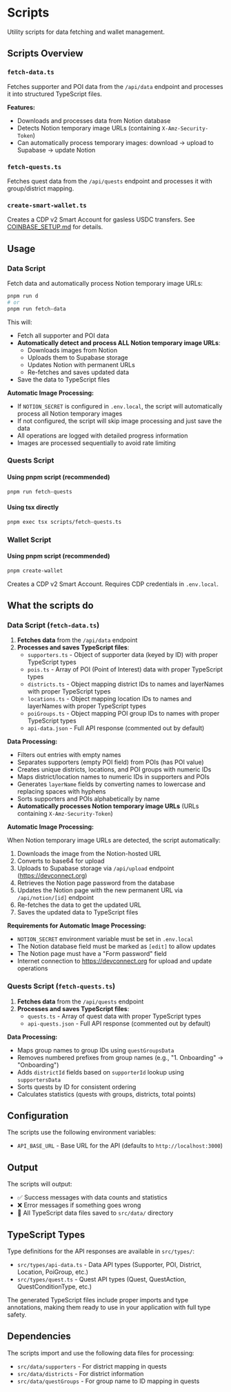 # Scripts

Utility scripts for data fetching and wallet management.

## Scripts Overview

### `fetch-data.ts`

Fetches supporter and POI data from the `/api/data` endpoint and processes it into structured TypeScript files.

**Features:**

- Downloads and processes data from Notion database
- Detects Notion temporary image URLs (containing `X-Amz-Security-Token`)
- Can automatically process temporary images: download → upload to Supabase → update Notion

### `fetch-quests.ts`

Fetches quest data from the `/api/quests` endpoint and processes it with group/district mapping.

### `create-smart-wallet.ts`

Creates a CDP v2 Smart Account for gasless USDC transfers. See [COINBASE_SETUP.md](../COINBASE_SETUP.md) for details.

## Usage

### Data Script

Fetch data and automatically process Notion temporary image URLs:

```bash
pnpm run d
# or
pnpm run fetch-data
```

This will:

- Fetch all supporter and POI data
- **Automatically detect and process ALL Notion temporary image URLs**:
  - Downloads images from Notion
  - Uploads them to Supabase storage
  - Updates Notion with permanent URLs
  - Re-fetches and saves updated data
- Save the data to TypeScript files

**Automatic Image Processing:**

- If `NOTION_SECRET` is configured in `.env.local`, the script will automatically process all Notion temporary images
- If not configured, the script will skip image processing and just save the data
- All operations are logged with detailed progress information
- Images are processed sequentially to avoid rate limiting

### Quests Script

#### Using pnpm script (recommended)

```bash
pnpm run fetch-quests
```

#### Using tsx directly

```bash
pnpm exec tsx scripts/fetch-quests.ts
```

### Wallet Script

#### Using pnpm script (recommended)

```bash
pnpm create-wallet
```

Creates a CDP v2 Smart Account. Requires CDP credentials in `.env.local`.

## What the scripts do

### Data Script (`fetch-data.ts`)

1. **Fetches data** from the `/api/data` endpoint
2. **Processes and saves TypeScript files**:
   - `supporters.ts` - Object of supporter data (keyed by ID) with proper TypeScript types
   - `pois.ts` - Array of POI (Point of Interest) data with proper TypeScript types
   - `districts.ts` - Object mapping district IDs to names and layerNames with proper TypeScript types
   - `locations.ts` - Object mapping location IDs to names and layerNames with proper TypeScript types
   - `poiGroups.ts` - Object mapping POI group IDs to names with proper TypeScript types
   - `api-data.json` - Full API response (commented out by default)

**Data Processing:**

- Filters out entries with empty names
- Separates supporters (empty POI field) from POIs (has POI value)
- Creates unique districts, locations, and POI groups with numeric IDs
- Maps district/location names to numeric IDs in supporters and POIs
- Generates `layerName` fields by converting names to lowercase and replacing spaces with hyphens
- Sorts supporters and POIs alphabetically by name
- **Automatically processes Notion temporary image URLs** (URLs containing `X-Amz-Security-Token`)

**Automatic Image Processing:**

When Notion temporary image URLs are detected, the script automatically:

1. Downloads the image from the Notion-hosted URL
2. Converts to base64 for upload
3. Uploads to Supabase storage via `/api/upload` endpoint (<https://devconnect.org>)
4. Retrieves the Notion page password from the database
5. Updates the Notion page with the new permanent URL via `/api/notion/[id]` endpoint
6. Re-fetches the data to get the updated URL
7. Saves the updated data to TypeScript files

**Requirements for Automatic Image Processing:**

- `NOTION_SECRET` environment variable must be set in `.env.local`
- The Notion database field must be marked as `[edit]` to allow updates
- The Notion page must have a "Form password" field
- Internet connection to <https://devconnect.org> for upload and update operations

### Quests Script (`fetch-quests.ts`)

1. **Fetches data** from the `/api/quests` endpoint
2. **Processes and saves TypeScript files**:
   - `quests.ts` - Array of quest data with proper TypeScript types
   - `api-quests.json` - Full API response (commented out by default)

**Data Processing:**

- Maps group names to group IDs using `questGroupsData`
- Removes numbered prefixes from group names (e.g., "1. Onboarding" → "Onboarding")
- Adds `districtId` fields based on `supporterId` lookup using `supportersData`
- Sorts quests by ID for consistent ordering
- Calculates statistics (quests with groups, districts, total points)

## Configuration

The scripts use the following environment variables:

- `API_BASE_URL` - Base URL for the API (defaults to `http://localhost:3000`)

## Output

The scripts will output:

- ✅ Success messages with data counts and statistics
- ❌ Error messages if something goes wrong
- 📁 All TypeScript data files saved to `src/data/` directory

## TypeScript Types

Type definitions for the API responses are available in `src/types/`:

- `src/types/api-data.ts` - Data API types (Supporter, POI, District, Location, PoiGroup, etc.)
- `src/types/quest.ts` - Quest API types (Quest, QuestAction, QuestConditionType, etc.)

The generated TypeScript files include proper imports and type annotations, making them ready to use in your application with full type safety.

## Dependencies

The scripts import and use the following data files for processing:

- `src/data/supporters` - For district mapping in quests
- `src/data/districts` - For district information
- `src/data/questGroups` - For group name to ID mapping in quests
